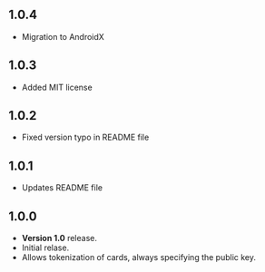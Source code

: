 ## 1.0.4
- Migration to AndroidX

## 1.0.3
- Added MIT license

## 1.0.2
- Fixed version typo in README file

## 1.0.1
- Updates README file

## 1.0.0
- **Version 1.0** release.
- Initial relase.
- Allows tokenization of cards, always specifying the public key.
